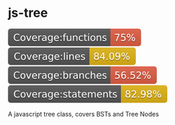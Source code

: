 # js-tree
![jest-coverage](./coverage/badge-functions.svg)
![jest-coverage](./coverage/badge-lines.svg)
![jest-coverage](./coverage/badge-branches.svg)
![jest-coverage](./coverage/badge-statements.svg)

A javascript tree class, covers BSTs and Tree Nodes
